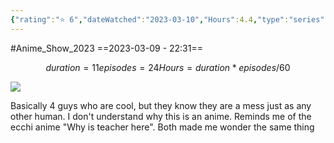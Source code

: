 ```yaml
---
{"rating":"⭐ 6","dateWatched":"2023-03-10","Hours":4.4,"type":"series","subType":"series","title":"Cool Doji Danshi","englishTitle":"Play It Cool, Guys","year":2022,"dataSource":"MALAPI","url":"https://myanimelist.net/anime/51680/Cool_Doji_Danshi","id":51680,"genres":["Slice of Life"],"studios":["Pierrot"],"episodes":24,"duration":"11 min per ep","onlineRating":7.67,"actors":null,"image":"https://cdn.myanimelist.net/images/anime/1123/134677.jpg","released":true,"streamingServices":["Crunchyroll","Aniplus TV","Bahamut Anime Crazy","Laftel"],"airing":true,"airedFrom":"11/10/2022","airedTo":"28/03/2023","watched":false,"lastWatched":"","personalRating":0,"tags":["mediaDB/tv/series"],"dg-publish":true,"status":"🔴 dropped","permalink":"/media-db/series/cool-doji-danshi-2022/","dgPassFrontmatter":true,"noteIcon":"1","created":"2023-11-14T21:08:36.197+05:30","updated":"2023-12-15T10:48:17.669+05:30"}
---
```


#Anime_Show_2023 
==2023-03-09 - 22:31==
```math
duration = 11
episodes = 24
Hours = duration * episodes / 60
```
<img src="https://cdn.myanimelist.net/images/anime/1123/134677.jpg">

Basically 4 guys who are cool, but they know they are a mess just as any other human. I don't understand why this is an anime. Reminds me of the ecchi anime "Why is teacher here". Both made me wonder the same thing